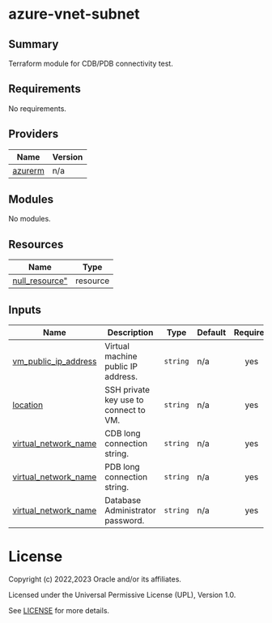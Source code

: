 # azure-vnet-subnet
## Summary

Terraform module for CDB/PDB connectivity test.


<!-- BEGIN_TF_DOCS -->
## Requirements

No requirements.

## Providers

| Name                                                        | Version |
|-------------------------------------------------------------|---------|
| <a name="provider_azurerm"></a> [azurerm](#provider\_azurerm) | n/a |

## Modules

No modules.

## Resources

| Name                                                                                                                      | Type |
|---------------------------------------------------------------------------------------------------------------------------|------|
| [null_resource"](https://registry.terraform.io/providers/hashicorp/null/latest/docs/resources/resource)                   | resource |

## Inputs

| Name                                                                                                      | Description                                                                                                         | Type | Default | Required |
|-----------------------------------------------------------------------------------------------------------|---------------------------------------------------------------------------------------------------------------------|------|---------|:--------:|
| <a name="vm_public_ip_address"></a> [vm_public_ip_address](#input\_vm\_public\_ip\_address)               | Virtual machine public IP address.                                                                                  | `string` | n/a | yes |
| <a name="ssh_private_key"></a> [location](#input\_ssh\_private\_key)                                      | SSH private key use to connect to VM.                                                                               | `string` | n/a | yes |
| <a name="cdb_long_connection_string"></a> [virtual\_network\_name](#input\_cdb\_long\_connection\_string) | CDB long connection string.                                                                                         | `string` | n/a | yes |
| <a name="pdb_long_connection_string"></a> [virtual\_network\_name](#input\_pdb\_long\_connection\_string) | PDB long connection string.                                                                                         | `string` | n/a | yes |
| <a name="db_admin_password"></a> [virtual\_network\_name](#input\_db\_admin\_password)                    | Database Administrator password. | `string` | n/a | yes |

# License

Copyright (c) 2022,2023 Oracle and/or its affiliates.

Licensed under the Universal Permissive License (UPL), Version 1.0.

See [LICENSE](../../LICENSE) for more details.
